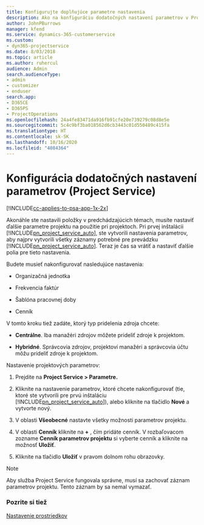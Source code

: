 ```yaml
---
title: Konfigurujte doplňujúce parametre nastavenia
description: Ako na konfiguráciu dodatočných nastavení parametrov v Project Service
author: JohnPBurrows
manager: kfend
ms.service: dynamics-365-customerservice
ms.custom:
- dyn365-projectservice
ms.date: 8/03/2018
ms.topic: article
ms.author: ruhercul
audience: Admin
search.audienceType:
- admin
- customizer
- enduser
search.app:
- D365CE
- D365PS
- ProjectOperations
ms.openlocfilehash: 24a4fe83471da916fb91cfe20e739279c08d8e5e
ms.sourcegitcommit: 5c4c9bf3ba018562d6cb3443c01d550489c415fa
ms.translationtype: HT
ms.contentlocale: sk-SK
ms.lasthandoff: 10/16/2020
ms.locfileid: "4084364"
---
```

# <a name="configure-additional-parameter-settings-project-service"></a>Konfigurácia dodatočných nastavení parametrov (Project Service)

[!INCLUDE[cc-applies-to-psa-app-1x-2x](../includes/cc-applies-to-psa-app-1x-2x.md)]

Akonáhle ste nastavili položky v predchádzajúcich témach, musíte nastaviť ďalšie parametre projektu na použitie pri projektoch. Pri prvej inštalácii [!INCLUDE[pn_project_service_auto](../includes/pn-project-service-auto.md)], ste vytvorili nastavenia parametrov, aby najprv vytvorili všetky záznamy potrebné pre prevádzku [!INCLUDE[pn_project_service_auto](../includes/pn-project-service-auto.md)]. Teraz je čas sa vrátiť a nastaviť ďalšie polia pre tieto nastavenia.  
  
 Budete musieť nakonfigurovať nasledujúce nastavenia:  
  
-   Organizačná jednotka  
  
-   Frekvencia faktúr  
  
-   Šablóna pracovnej doby  
  
-   Cenník  
 
V tomto kroku tiež zadáte, ktorý typ pridelenia zdroja chcete:  
  
- **Centrálne**. Iba manažéri zdrojov môžete prideliť zdroje k projektom.  
  
- **Hybridné**. Správcovia zdrojov, projektoví manažéri a správcovia účtu môžu prideliť zdroje k projektom.  
  
 
Nastavenie projektových parametrov:  
  
1. Prejdite na **Project Service > Parametre.**  
  
2. Kliknite na nastavenie parametrov, ktoré chcete nakonfigurovať (tie, ktoré ste vytvorili pre prvú inštaláciu [!INCLUDE[pn_project_service_auto](../includes/pn-project-service-auto.md)]), alebo kliknite na tlačidlo **Nové** a vytvorte nový.  
  
3. V oblasti **Všeobecné** nastavte všetky možnosti parametrov projektu.  
  
4. V oblasti **Cenník** kliknite na **+** , čím pridáte cenník. V rozbaľovacom zozname **Cenník parametrov projektu** si vyberte cenník a kliknite na možnosť **Uložiť**.  
  
5. Kliknite na tlačidlo **Uložiť** v pravom dolnom rohu obrazovky.  

> [!NOTE]
> Aby služba Project Service fungovala správne, musí sa zachovať záznam parametrov projektu. Tento záznam by sa nemal vymazať.

### <a name="see-also"></a>Pozrite si tiež  
 [Nastavenie prostriedkov](../psa/set-up-resources.md)
